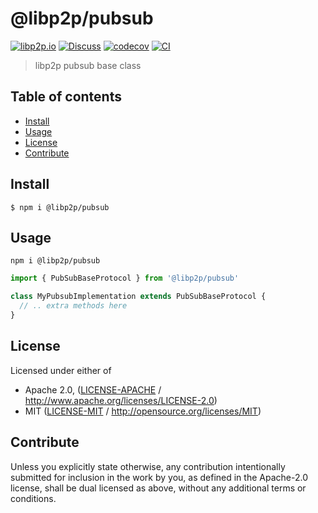 # @libp2p/pubsub <!-- omit in toc -->

[![libp2p.io](https://img.shields.io/badge/project-libp2p-yellow.svg?style=flat-square)](http://libp2p.io/)
[![Discuss](https://img.shields.io/discourse/https/discuss.libp2p.io/posts.svg?style=flat-square)](https://discuss.libp2p.io)
[![codecov](https://img.shields.io/codecov/c/github/libp2p/js-libp2p-pubsub.svg?style=flat-square)](https://codecov.io/gh/libp2p/js-libp2p-pubsub)
[![CI](https://img.shields.io/github/workflow/status/libp2p/js-libp2p-pubsub/test%20&%20maybe%20release/master?style=flat-square)](https://github.com/libp2p/js-libp2p-pubsub/actions/workflows/js-test-and-release.yml)

> libp2p pubsub base class

## Table of contents <!-- omit in toc -->

- [Install](#install)
- [Usage](#usage)
- [License](#license)
- [Contribute](#contribute)

## Install

```console
$ npm i @libp2p/pubsub
```

## Usage

```console
npm i @libp2p/pubsub
```

```javascript
import { PubSubBaseProtocol } from '@libp2p/pubsub'

class MyPubsubImplementation extends PubSubBaseProtocol {
  // .. extra methods here
}
```

## License

Licensed under either of

- Apache 2.0, ([LICENSE-APACHE](LICENSE-APACHE) / <http://www.apache.org/licenses/LICENSE-2.0>)
- MIT ([LICENSE-MIT](LICENSE-MIT) / <http://opensource.org/licenses/MIT>)

## Contribute

Unless you explicitly state otherwise, any contribution intentionally submitted for inclusion in the work by you, as defined in the Apache-2.0 license, shall be dual licensed as above, without any additional terms or conditions.
